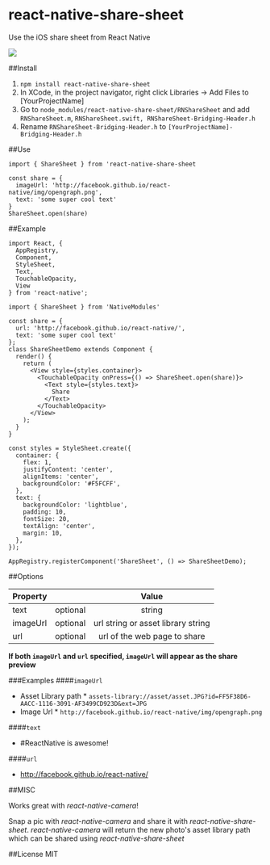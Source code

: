 # react-native-share-sheet

Use the iOS share sheet from React Native

![](https://github.com/cdimascio/react-native-share-sheet/blob/master/assets/share-sheet.jpg?raw=true)

##Install

1. `npm install react-native-share-sheet`
2. In XCode, in the project navigator, right click Libraries -> Add Files to [YourProjectName]
3. Go to `node_modules/react-native-share-sheet/RNShareSheet` and add `RNShareSheet.m`, `RNShareSheet.swift, RNShareSheet-Bridging-Header.h`
4. Rename `RNShareSheet-Bridging-Header.h` to `[YourProjectName]-Bridging-Header.h`

##Use

`import { ShareSheet } from 'react-native-share-sheet`

```
const share = {
  imageUrl: 'http://facebook.github.io/react-native/img/opengraph.png',
  text: 'some super cool text'
}
ShareSheet.open(share)
```

##Example

```
import React, {
  AppRegistry,
  Component,
  StyleSheet,
  Text,
  TouchableOpacity,
  View
} from 'react-native';

import { ShareSheet } from 'NativeModules'

const share = {
  url: 'http://facebook.github.io/react-native/',
  text: 'some super cool text'
};
class ShareSheetDemo extends Component {
  render() {
    return (
      <View style={styles.container}>
        <TouchableOpacity onPress={() => ShareSheet.open(share)}>
          <Text style={styles.text}>
            Share
          </Text>
        </TouchableOpacity>
      </View>
    );
  }
}

const styles = StyleSheet.create({
  container: {
    flex: 1,
    justifyContent: 'center',
    alignItems: 'center',
    backgroundColor: '#F5FCFF',
  },
  text: {
    backgroundColor: 'lightblue',
    padding: 10,
    fontSize: 20,
    textAlign: 'center',
    margin: 10,
  },
});

AppRegistry.registerComponent('ShareSheet', () => ShareSheetDemo);
```

##Options

| Property |          |               Value                |
| -------- | -------- | :--------------------------------: |
| text     | optional |               string               |
| imageUrl | optional | url string or asset library string |
| url      | optional |    url of the web page to share    |

**If both `imageUrl` and `url` specified, `imageUrl` will appear as the share preview**

###Examples ####`imageUrl`

* Asset Library path \* `assets-library://asset/asset.JPG?id=FF5F38D6-AACC-1116-3091-AF3499CD923D&ext=JPG`
* Image Url \* `http://facebook.github.io/react-native/img/opengraph.png`

####`text`

* \#ReactNative is awesome!

####`url`

* http://facebook.github.io/react-native/

##MISC

Works great with _react-native-camera_!

Snap a pic with _react-native-camera_ and share it with _react-native-share-sheet_. _react-native-camera_ will return the new photo's asset library path which can be shared using _react-native-share-sheet_

##License
MIT
